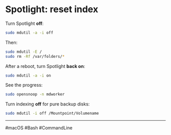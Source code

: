 # Spotlight: reset index

Turn Spotlight **off**:

```bash
sudo mdutil -a -i off
```

Then:

```bash
sudo mdutil -E /
sudo rm -Rf /var/folders/*
```

After a reboot, turn Spotlight **back on**:

```bash
sudo mdutil -a -i on
```

See the progress:

```bash
sudo opensnoop -n mdworker
```

Turn indexing **off** for pure backup disks:

```bash
sudo mdutil -i off /Mountpoint/Volumename
```

---

#macOS #Bash #CommandLine